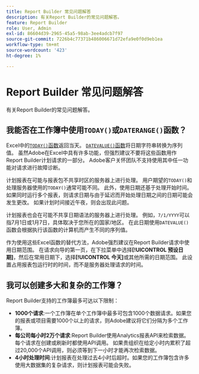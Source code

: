 ```yaml
---
title: Report Builder 常见问题解答
description: 有关Report Builder的常见问题解答。
feature: Report Builder
role: User, Admin
exl-id: 86604d39-2965-45a5-98ab-3ee4adcb7f97
source-git-commit: 7226b4c77371b486006671d72efa9e0f0d9eb1ea
workflow-type: tm+mt
source-wordcount: '423'
ht-degree: 1%

---
```


# Report Builder 常见问题解答

有关Report Builder的常见问题解答。

## 我能否在工作簿中使用`TODAY()`或`DATERANGE()`函数？

Excel中的[`TODAY()`函数](https://support.microsoft.com/en-us/office/today-function-5eb3078d-a82c-4736-8930-2f51a028fdd9)返回当天。 [`DATEVALUE()`函数](https://support.microsoft.com/en-us/office/datevalue-function-df8b07d4-7761-4a93-bc33-b7471bbff252)将日期字符串转换为序列值。 虽然Adobe在Excel中具有许多功能，但强烈建议不要将这些函数用作Report Builder计划请求的一部分。 Adobe客户关怀团队不支持使用其中任一功能对请求进行故障诊断。

计划报表在可能与报表包不共享时区的服务器上进行处理。 用户期望的`TODAY()`和处理服务器使用的`TODAY()`通常可能不同。 此外，使用日期还基于处理开始时间。 如果同时运行多个报表，则请求日期与由于延迟而开始处理日期之间的日期可能会发生更改。 如果计划时间接近午夜，则会出现此问题。

计划报表也会在可能不共享日期语法的服务器上进行处理。 例如，`7/1/YYYY`可以指7月1日或1月7日，具体取决于您所在的国家/地区。 在此日期使用`DATEVALUE()`函数会根据执行该函数的计算机而产生不同的序列值。

作为使用这些Excel函数的替代方法，Adobe强烈建议在Report Builder请求中使用日期范围。 在请求向导的第一页，在下拉菜单中选择&#x200B;**[!UICONTROL 预设日期]**，然后在常用日期下，选择&#x200B;**[!UICONTROL 今天]**&#x200B;或其他所需的日期范围。 此设置占用报表包运行时的时间，而不是服务器处理请求的时间。

## 我可以创建多大和复杂的工作簿？

Report Builder支持的工作簿最多可达以下限制：

* **1000个请求**:一个工作簿在单个工作簿中最多可包含1000个数据请求。如果您的报表或项目需要1000个以上的请求，则Adobe建议将它们分隔为多个工作簿。
* **每公司每小时2万个请求**:Report Builder使用Analytics报表API来检索数据。每个请求在创建或刷新时都使用API调用。 如果贵组织在给定小时内累积了超过20,000个API调用，则必须等到下一小时才能再次检索数据。
* **4小时处理时间**:计划报表在处理过去4小时后超时。如果您的工作簿包含许多使用大数据集的复杂请求，则计划报表可能会失败。
